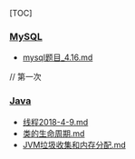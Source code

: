 [TOC]



### [MySQL](https://github.com/chencong-plan/note/tree/master/MySQL)

+   [mysql题目_4.16.md](https://github.com/chencong-plan/note/blob/master/MySQL/mysql%E9%A2%98%E7%9B%AE_4.16.md)

// 第一次


### [Java](https://github.com/chencong-plan/note/tree/master/Java)

+   [线程2018-4-9.md](https://github.com/chencong-plan/note/blob/master/Java/%E7%BA%BF%E7%A8%8B2018-4-9.md)
+   [类的生命周期.md](https://github.com/chencong-plan/note/blob/master/Java/%E7%B1%BB%E7%9A%84%E7%94%9F%E5%91%BD%E5%91%A8%E6%9C%9F.md)
+   [JVM垃圾收集和内存分配.md](https://github.com/chencong-plan/note/blob/master/Java/JVM%E5%9E%83%E5%9C%BE%E6%94%B6%E9%9B%86%E5%92%8C%E5%86%85%E5%AD%98%E5%88%86%E9%85%8D.md)

